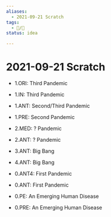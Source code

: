 ```yaml
---
aliases:
  - 2021-09-21 Scratch
tags:
  - 📝/🌱
status: idea

---
```


# 2021-09-21 Scratch

- 1.ORI: Third Pandemic
- 1.IN: Third Pandemic

- 1.ANT: Second/Third Pandemic
- 1.PRE: Second Pandemic

- 2.MED: ? Pandemic
- 2.ANT: ? Pandemic

- 3.ANT: Big Bang
- 4.ANT: Big Bang

- 0.ANT4: First Pandemic
- 0.ANT: First Pandemic

- 0.PE: An Emerging Human Disease
- 0.PRE: An Emerging Human Disease